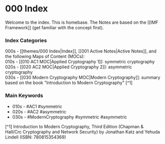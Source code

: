 # 000 Index

Welcome to the index. This is homebase.
The Notes are based on the [[IMF Framework]] (get familiar with the concept first).

### Index Categories

000s - [[themes/000 Index|Index]], [[001 Active Notes|Active Notes]], and the following Maps of Content (MOCs):  
010s - [[010 AC1 MOC|Applied Cryptography 1]]: symmetric cryptography  
020s - [[020 AC2 MOC|Applied Cryptography 2]]: asymmetric cryptography  
030s - [[030 Modern Cryptography MOC|Modern Cryptography]]: summary based on the book "Introduction to Modern Cryptography" [^1]

### Main Keywords

- 010s - #AC1 #symmetric
- 020s - #AC2 #asymmetric
- 030s - #ModernCryptography #symmetric #asymmetric 

[^1] Introduction to Modern Cryptography, Third Edition (Chapman & Hall/Crc Cryptography and Network Security) by Jonathan Katz and Yehuda Lindell (ISBN: 780815354369)